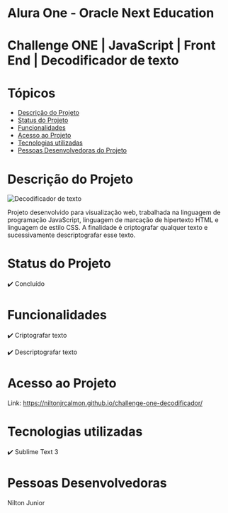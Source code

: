 # Alura One - Oracle Next Education 

# Challenge ONE | JavaScript | Front End | Decodificador de texto

# Tópicos

* [Descrição do Projeto](#descrição-do-projeto)
* [Status do Projeto](#status-do-Projeto) 
* [Funcionalidades](#funcionalidades)
* [Acesso ao Projeto](#acesso-ao-projeto)
* [Tecnologias utilizadas](#tecnologias-utilizadas)
* [Pessoas Desenvolvedoras do Projeto](#pessoas-desenvolvedoras)

# Descrição do Projeto
![Decodificador de texto](https://github.com/niltonjrcalmon/challenge-one-decodificador/assets/118994253/9ae7c66c-6f99-4fe2-a533-8d912ddaef4d)

Projeto desenvolvido para visualização web, trabalhada na linguagem de programação JavaScript, linguagem de marcação de hipertexto HTML e linguagem de estilo CSS. A finalidade é criptografar qualquer texto e sucessivamente descriptografar esse texto. 

# Status do Projeto 

✔️ Concluído 

# Funcionalidades

✔️ Criptografar texto 

✔️ Descriptografar texto

# Acesso ao Projeto

Link: https://niltonjrcalmon.github.io/challenge-one-decodificador/

# Tecnologias utilizadas

✔️ Sublime Text 3


# Pessoas Desenvolvedoras 
Nilton Junior


